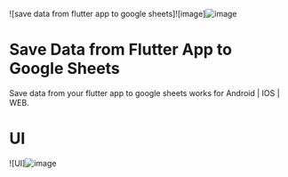 ![save data from flutter app to google sheets]![image]![image](https://user-images.githubusercontent.com/56160262/120899587-1c54cb80-c64e-11eb-8792-f9761498e9d3.png)



# Save Data from Flutter App to Google Sheets

Save data from your flutter app to google sheets works for Android | IOS | WEB.

# UI
![UI]![image](https://user-images.githubusercontent.com/56160262/120899568-f3343b00-c64d-11eb-8afd-36066131f9b7.png)
